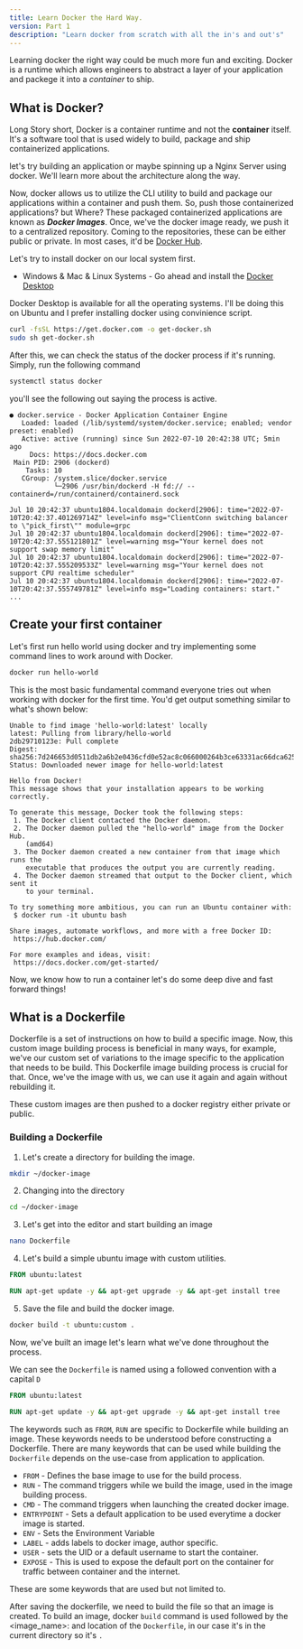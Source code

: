 ```yaml
---
title: Learn Docker the Hard Way.
version: Part 1
description: "Learn docker from scratch with all the in's and out's"
---
```


Learning docker the right way could be much more fun and exciting. Docker is a runtime which allows engineers to abstract a layer of your application and packege it into a *container* to ship.

## What is Docker?

Long Story short, Docker is a container runtime and not the **container** itself. It's a software tool that is used widely to build, package and ship containerized applications.

let's try building an application or maybe spinning up a Nginx Server using docker. We'll learn more about the architecture along the way.

Now, docker allows us to utilize the CLI utility to build and package our applications within a container and push them. So, push those containerized applications? but Where? These packaged containerized applications are known as ***Docker Images***. Once, we've the docker image ready, we push it to a centralized repository. Coming to the repositories, these can be either public or private. In most cases, it'd be [Docker Hub](https://hub.docker.com/).

Let's try to install docker on our local system first.
- Windows & Mac & Linux Systems - Go ahead and install the [Docker Desktop](https://www.docker.com/products/docker-desktop/)

Docker Desktop is available for all the operating systems. I'll be doing this on Ubuntu and I prefer installing docker using convinience script. 

```bash
curl -fsSL https://get.docker.com -o get-docker.sh
sudo sh get-docker.sh
```
After this, we can check the status of the docker process if it's running. Simply, run the following command

```bash
systemctl status docker
```
you'll see the following out saying the process is active.

```output
● docker.service - Docker Application Container Engine
   Loaded: loaded (/lib/systemd/system/docker.service; enabled; vendor preset: enabled)
   Active: active (running) since Sun 2022-07-10 20:42:38 UTC; 5min ago
     Docs: https://docs.docker.com
 Main PID: 2906 (dockerd)
    Tasks: 10
   CGroup: /system.slice/docker.service
           └─2906 /usr/bin/dockerd -H fd:// --containerd=/run/containerd/containerd.sock

Jul 10 20:42:37 ubuntu1804.localdomain dockerd[2906]: time="2022-07-10T20:42:37.401269714Z" level=info msg="ClientConn switching balancer to \"pick_first\"" module=grpc
Jul 10 20:42:37 ubuntu1804.localdomain dockerd[2906]: time="2022-07-10T20:42:37.555121801Z" level=warning msg="Your kernel does not support swap memory limit"
Jul 10 20:42:37 ubuntu1804.localdomain dockerd[2906]: time="2022-07-10T20:42:37.555209533Z" level=warning msg="Your kernel does not support CPU realtime scheduler"
Jul 10 20:42:37 ubuntu1804.localdomain dockerd[2906]: time="2022-07-10T20:42:37.555749781Z" level=info msg="Loading containers: start."
...
```

## Create your first container

Let's first run hello world using docker and try implementing some command lines to work around with Docker.

```bash
docker run hello-world
```

This is the most basic fundamental command everyone tries out when working with docker for the first time. You'd get output something similar to what's shown below:
```output
Unable to find image 'hello-world:latest' locally
latest: Pulling from library/hello-world
2db29710123e: Pull complete
Digest: sha256:7d246653d0511db2a6b2e0436cfd0e52ac8c066000264b3ce63331ac66dca625
Status: Downloaded newer image for hello-world:latest

Hello from Docker!
This message shows that your installation appears to be working correctly.

To generate this message, Docker took the following steps:
 1. The Docker client contacted the Docker daemon.
 2. The Docker daemon pulled the "hello-world" image from the Docker Hub.
    (amd64)
 3. The Docker daemon created a new container from that image which runs the
    executable that produces the output you are currently reading.
 4. The Docker daemon streamed that output to the Docker client, which sent it
    to your terminal.

To try something more ambitious, you can run an Ubuntu container with:
 $ docker run -it ubuntu bash

Share images, automate workflows, and more with a free Docker ID:
 https://hub.docker.com/

For more examples and ideas, visit:
 https://docs.docker.com/get-started/
```

Now, we know how to run a container let's do some deep dive and fast forward things!

## What is a Dockerfile

Dockerfile is a set of instructions on how to build a specific image. Now, this custom image building process is beneficial in many ways, for example, we've our custom set of variations to the image specific to the application that needs to be build. This Dockerfile image building process is crucial for that. Once, we've the image with us, we can use it again and again without rebuilding it. 

These custom images are then pushed to a docker registry either private or public.

### Building a Dockerfile

1. Let's create a directory for building the image.
```bash
mkdir ~/docker-image
```

2. Changing into the directory
```bash
cd ~/docker-image
```

3. Let's get into the editor and start building an image
```bash
nano Dockerfile
```

4. Let's build a simple ubuntu image with custom utilities.
```Dockerfile
FROM ubuntu:latest

RUN apt-get update -y && apt-get upgrade -y && apt-get install tree
```

5. Save the file and build the docker image.
```bash
docker build -t ubuntu:custom .
```

Now, we've built an image let's learn what we've done throughout the process.

We can see the `Dockerfile` is named using a followed convention with a capital `D`

```Dockerfile
FROM ubuntu:latest

RUN apt-get update -y && apt-get upgrade -y && apt-get install tree
```
The keywords such as `FROM`, `RUN` are specific to Dockerfile while building an image. These keywords needs to be understood before constructing a Dockerfile. There are many keywords that can be used while building the `Dockerfile` depends on the use-case from application to application.

- `FROM` - Defines the base image to use for the build process.
- `RUN` - The command triggers while we build the image, used in the image building process.
- `CMD` - The command triggers when launching the created docker image.
- `ENTRYPOINT` - Sets a default application to be used everytime a docker image is started.
- `ENV` - Sets the Environment Variable
- `LABEL` - adds labels to docker image, author specific.
- `USER` - sets the UID or a default username to start the container.
- `EXPOSE` - This is used to expose the default port on the container for traffic between container and the internet.

These are some keywords that are used but not limited to.

After saving the dockerfile, we need to build the file so that an image is created. To build an image, docker `build` command is used followed by the <image_name>:<tag> and location of the `Dockerfile`, in our case it's in the current directory so it's `.`